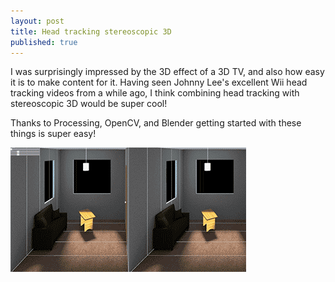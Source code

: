 ```yaml
---
layout: post
title: Head tracking stereoscopic 3D
published: true
---
```


I was surprisingly impressed by the 3D effect of a 3D TV, and also how easy it is to make content for it. Having seen Johnny Lee's excellent Wii head tracking videos from a while ago, I think combining head tracking with stereoscopic 3D would be super cool!

Thanks to Processing, OpenCV, and Blender getting started with these things is super easy! 

![Stereoscopic 3D](/images/roomGif_web.gif)